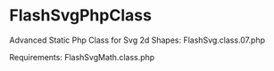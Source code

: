 # FlashSvgPhpClass
Advanced Static Php Class for Svg 2d Shapes: 
FlashSvg.class.07.php


Requirements: 
FlashSvgMath.class.php
